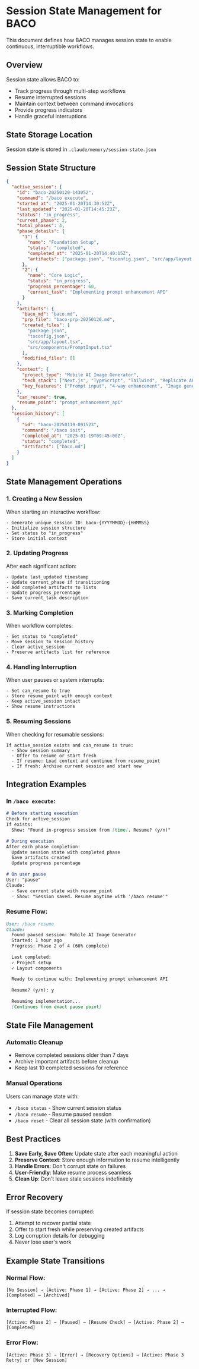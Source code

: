 # Session State Management for BACO

This document defines how BACO manages session state to enable continuous, interruptible workflows.

## Overview

Session state allows BACO to:
- Track progress through multi-step workflows
- Resume interrupted sessions
- Maintain context between command invocations
- Provide progress indicators
- Handle graceful interruptions

## State Storage Location

Session state is stored in `.claude/memory/session-state.json`

## Session State Structure

```json
{
  "active_session": {
    "id": "baco-20250120-143052",
    "command": "/baco execute",
    "started_at": "2025-01-20T14:30:52Z",
    "last_updated": "2025-01-20T14:45:23Z",
    "status": "in_progress",
    "current_phase": 2,
    "total_phases": 4,
    "phase_details": {
      "1": {
        "name": "Foundation Setup",
        "status": "completed",
        "completed_at": "2025-01-20T14:40:15Z",
        "artifacts": ["package.json", "tsconfig.json", "src/app/layout.tsx"]
      },
      "2": {
        "name": "Core Logic",
        "status": "in_progress",
        "progress_percentage": 60,
        "current_task": "Implementing prompt enhancement API"
      }
    },
    "artifacts": {
      "baco_md": "baco.md",
      "prp_file": "baco-prp-20250120.md",
      "created_files": [
        "package.json",
        "tsconfig.json",
        "src/app/layout.tsx",
        "src/components/PromptInput.tsx"
      ],
      "modified_files": []
    },
    "context": {
      "project_type": "Mobile AI Image Generator",
      "tech_stack": ["Next.js", "TypeScript", "Tailwind", "Replicate API"],
      "key_features": ["Prompt input", "4-way enhancement", "Image generation", "Selection grid"]
    },
    "can_resume": true,
    "resume_point": "prompt_enhancement_api"
  },
  "session_history": [
    {
      "id": "baco-20250119-091523",
      "command": "/baco init",
      "completed_at": "2025-01-19T09:45:00Z",
      "status": "completed",
      "artifacts": ["baco.md"]
    }
  ]
}
```

## State Management Operations

### 1. Creating a New Session
When starting an interactive workflow:
```
- Generate unique session ID: baco-{YYYYMMDD}-{HHMMSS}
- Initialize session structure
- Set status to "in_progress"
- Store initial context
```

### 2. Updating Progress
After each significant action:
```
- Update last_updated timestamp
- Update current_phase if transitioning
- Add completed artifacts to lists
- Update progress_percentage
- Save current_task description
```

### 3. Marking Completion
When workflow completes:
```
- Set status to "completed"
- Move session to session_history
- Clear active_session
- Preserve artifacts list for reference
```

### 4. Handling Interruption
When user pauses or system interrupts:
```
- Set can_resume to true
- Store resume_point with enough context
- Keep active_session intact
- Show resume instructions
```

### 5. Resuming Sessions
When checking for resumable sessions:
```
If active_session exists and can_resume is true:
  - Show session summary
  - Offer to resume or start fresh
  - If resume: Load context and continue from resume_point
  - If fresh: Archive current session and start new
```

## Integration Examples

### In `/baco execute`:
```markdown
# Before starting execution
Check for active_session
If exists:
  Show: "Found in-progress session from [time]. Resume? (y/n)"
  
# During execution
After each phase completion:
  Update session state with completed phase
  Save artifacts created
  Update progress percentage
  
# On user pause
User: "pause"
Claude: 
  - Save current state with resume_point
  - Show: "Session saved. Resume anytime with '/baco resume'"
```

### Resume Flow:
```markdown
User: /baco resume
Claude: 
  Found paused session: Mobile AI Image Generator
  Started: 1 hour ago
  Progress: Phase 2 of 4 (60% complete)
  
  Last completed:
  ✓ Project setup
  ✓ Layout components
  
  Ready to continue with: Implementing prompt enhancement API
  
  Resume? (y/n): y
  
  Resuming implementation...
  [Continues from exact pause point]
```

## State File Management

### Automatic Cleanup
- Remove completed sessions older than 7 days
- Archive important artifacts before cleanup
- Keep last 10 completed sessions for reference

### Manual Operations
Users can manage state with:
- `/baco status` - Show current session status
- `/baco resume` - Resume paused session
- `/baco reset` - Clear all session state (with confirmation)

## Best Practices

1. **Save Early, Save Often**: Update state after each meaningful action
2. **Preserve Context**: Store enough information to resume intelligently
3. **Handle Errors**: Don't corrupt state on failures
4. **User-Friendly**: Make resume process seamless
5. **Clean Up**: Don't leave stale sessions indefinitely

## Error Recovery

If session state becomes corrupted:
1. Attempt to recover partial state
2. Offer to start fresh while preserving created artifacts
3. Log corruption details for debugging
4. Never lose user's work

## Example State Transitions

### Normal Flow:
```
[No Session] → [Active: Phase 1] → [Active: Phase 2] → ... → [Completed] → [Archived]
```

### Interrupted Flow:
```
[Active: Phase 2] → [Paused] → [Resume Check] → [Active: Phase 2] → [Completed]
```

### Error Flow:
```
[Active: Phase 3] → [Error] → [Recovery Options] → [Active: Phase 3 Retry] or [New Session]
```
